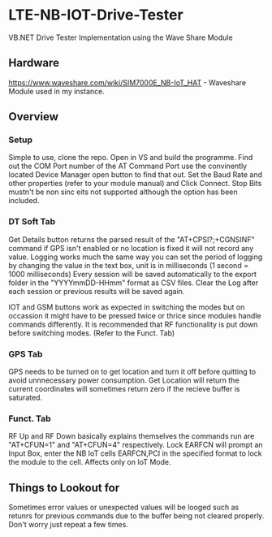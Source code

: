 # LTE-NB-IOT-Drive-Tester
VB.NET Drive Tester Implementation using the Wave Share Module

## Hardware
https://www.waveshare.com/wiki/SIM7000E_NB-IoT_HAT - Waveshare Module used in my instance.

## Overview
### Setup
Simple to use, clone the repo. Open in VS and build the programme. Find out the COM Port number of the AT Command Port use the convinently located Device Manager open button to find that out.
Set the Baud Rate and other properties (refer to your module manual) and Click Connect. Stop Bits mustn't be non sinc eits not supported although the option has been included.

### DT Soft Tab

Get Details button returns the parsed result of the "AT+CPSI?;+CGNSINF" command if GPS isn't enabled or no location is fixed it will not record any value.
Logging works much the same way you can set the period of logging by changing the value in the text box, unit is in milliseconds (1 second = 1000 milliseconds)
Every session will be saved automatically to the export folder in the "YYYYmmDD-HHmm" format as CSV files. Clear the Log after each session or previous results will be saved again.

IOT and GSM buttons work as expected in switching the modes but on occassion it might have to be pressed twice or thrice since modules handle commands differently. It is recommended that RF functionality is put down before switching modes. (Refer to the Funct. Tab)


### GPS Tab
GPS needs to be turned on to get location and turn it off before quitting to avoid unnnecessary power consumption. Get Location will return the current coordinates will sometimes return zero if the recieve buffer is saturated.

### Funct. Tab
RF Up and RF Down basically explains themselves the commands run are "AT+CFUN=1" and "AT+CFUN=4" respectively.
Lock EARFCN will prompt an Input Box, enter the NB IoT cells EARFCN,PCI in the specified format to lock the module to the cell. Affects only on IoT Mode.

## Things to Lookout for
Sometimes error values or unexpected values will be looged such as retunrs for previous commands due to the buffer being not cleared properly. Don't worry just repeat a few times.
